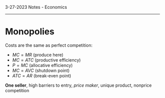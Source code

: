 3-27-2023 Notes - Economics

---

# Monopolies

Costs are the same as perfect competition:
- $MC=MR$ (produce here)
- $MC = ATC$ (productive efficiency)
- $P = MC$ (allocative efficiency)
- $MC = AVC$ (shutdown point)
- $ATC = AR$ (break-even point)

**One seller**, high barriers to entry, *price maker*, unique product, nonprice competition